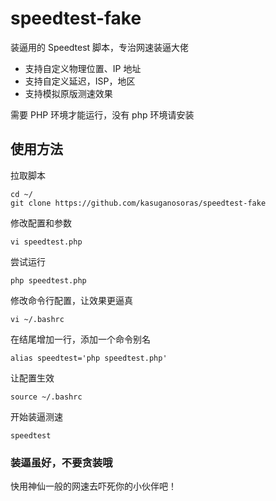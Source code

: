 # speedtest-fake
装逼用的 Speedtest 脚本，专治网速装逼大佬

- 支持自定义物理位置、IP 地址
- 支持自定义延迟，ISP，地区
- 支持模拟原版测速效果

需要 PHP 环境才能运行，没有 php 环境请安装

## 使用方法
拉取脚本

```
cd ~/
git clone https://github.com/kasuganosoras/speedtest-fake
```

修改配置和参数

```
vi speedtest.php
```

尝试运行

```
php speedtest.php
```

修改命令行配置，让效果更逼真

```
vi ~/.bashrc
```

在结尾增加一行，添加一个命令别名

```
alias speedtest='php speedtest.php'
```

让配置生效

```
source ~/.bashrc
```

开始装逼测速

```
speedtest
```

### 装逼虽好，不要贪装哦

快用神仙一般的网速去吓死你的小伙伴吧！
